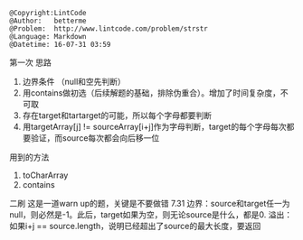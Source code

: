 ```
@Copyright:LintCode
@Author:   betterme
@Problem:  http://www.lintcode.com/problem/strstr
@Language: Markdown
@Datetime: 16-07-31 03:59
```

第一次
思路
1. 边界条件 （null和空先判断）
2. 用contains做初选（后续解题的基础，排除伪重合）。增加了时间复杂度，不可取
3. 存在target和tartarget的可能，所以每个字母都要判断
4. 用targetArray[j] != sourceArray[i+j]作为字母判断，target的每个字母每次都要验证，而source每次都会向后移一位

用到的方法
1. toCharArray
2. contains

二刷 这是一道warn up的题，关键是不要做错      7.31
边界：source和target任一为null，则必然是-1。此后，target如果为空，则无论source是什么，都是0.
溢出：如果i+j == source.length，说明已经超出了source的最大长度，要返回